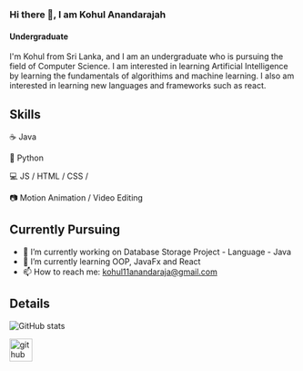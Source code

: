 ### Hi there 👋, I am Kohul Anandarajah
#### Undergraduate
I'm Kohul from Sri Lanka, and I am an undergraduate who is pursuing the field of Computer Science. I am interested in learning Artificial Intelligence by learning the fundamentals of algorithims and machine learning. I also am interested in learning new languages and frameworks such as react.

## Skills
☕ Java

🐍 Python

💻 JS / HTML / CSS / 

📷 Motion Animation / Video Editing

## Currently Pursuing

- 🔭 I’m currently working on Database Storage Project - Language - Java 
- 🌱 I’m currently learning OOP, JavaFx and React 
- 📫 How to reach me: kohul11anandaraja@gmail.com

## Details

![GitHub stats](https://github-readme-stats.vercel.app/api?username=kohular&show_icons=true)

[<img src='https://cdn.jsdelivr.net/npm/simple-icons@3.0.1/icons/github.svg' alt='github' height='40'>](https://github.com/kohular)


